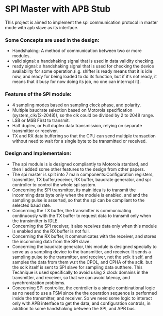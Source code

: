 # SPI Master with APB Stub
This project is aimed to implement the spi communication protocol in master mode with apb slave as its interface.

### Some Concepts are used in the design:
* Handshaking: A method of communication between two or more modules.
* valid signal: a handshaking signal that is used in data validity checking.
* ready signal: a handshaking signal that is used for checking the device availability for some operation.(i.g. shifter is ready means that it is idle now, and ready for being loaded to do its function, but if it's not ready, it means that it busy for now doing its job, no one can interrupt it).

### Features of the SPI module:
* 4 sampling modes based on sampling clock phase, and polarity.
* Multiple baudrate selection based on Motorola specification (system_clk/(2-2048)), so the clk could be divided by 2 to 2048 range.
* LSB or MSB First to transmit.
* Half duplex, or Full duplex data transmission, relying on separate transmitter or receiver.
* TX and RX data buffering so that the CPU can send multiple transaction without need to wait for a single byte to be transmitted or received.

### Design and Implementaion:
* The spi module is is designed compliantly to Motorola stardard, and then I added some other features to the design from other papers.
* The spi master is split into 7 main components:Configuration registers, transmitter, TX buffer,receiver, RX buffer, baudrate generator, and spi controller to control the whole spi system.
* Concerning the SPI transmitter, its main idea is to transmit the incomming data byte only when the module is enabled, and and the sampling pulse is asserted, so that the spi can be compliant to the selected baud rate.
* Concerning the TX buffer, the transmitter is communicating continuously with the TX buffer to request data to transmit only when the transimitter is IDLE.
* Concerning the SPI receiver, it also receives data only when this module is enabled and the RX buffer is not full.
* Concerning the RX buffer, it communicates with the receiver, and stores the incomming data from the SPI slave.
* Concerning the baudrate generator, this module is designed specially to serve as a sampling device to the transmitter, and receiver. It sends a sampling pulse to the transmitter, and receiver, not the sclk it self, and samples the data from them w.r.t the CPOL, and CPHA of the sclk. but the sclk itself is sent to SPI slave for sampling data outthere. This Technique is used specifically to avoid using 2 clock domains in the transmitter, and receiver, so that we can avoid latency, and synchronization problems.
* Concerning SPI controller, the controller is a simple combinational logic as no need to use a FSM since the the operation sequence is performed inside the transmitter, and receiver. So we need some logic to interact only with APB interface to get the data, and configuration controls, in addition to some handshaking between the SPI, and APB bus.
